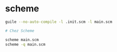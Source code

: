 # scheme

```sh
guile --no-auto-compile -l .init.scm -l main.scm

# Chez Scheme

scheme main.scm
scheme -q main.scm
```
